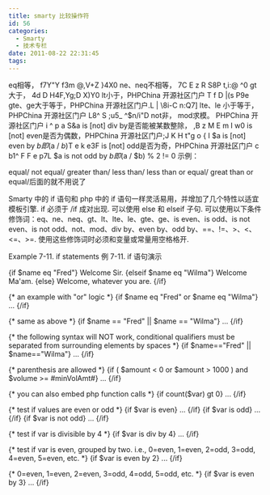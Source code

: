 ```yaml
---
title: smarty 比较操作符
id: 56
categories:
  - Smarty
  - 技术专栏
date: 2011-08-22 22:31:45
tags:
---
```


<div id="blog_text">
<div>

eq相等，
f7Y"Y f3m @,V+Z }4X0 ne、neq不相等，
7C E z R S8P t,i:@ ^0 gt大于，
4d D H4F,Yg;D X)Y0 lt小于，PHPChina 开源社区门户 T f D |(s P9e
gte、ge大于等于，PHPChina 开源社区门户.L | \8i-C n:Q7]
lte、le 小于等于，PHPChina 开源社区门户 L8^ S \;u5_ ^$n/i"D
not非， mod求模。 PHPChina 开源社区门户 i ^ p a S&amp;a
is [not] div by是否能被某数整除，
,B z M E m I w0 is [not] even是否为偶数，PHPChina 开源社区门户;J K H t"g o { I
$a is [not] even by $b即($a / $b) % 2 == 0，PHPChina 开源社区门户#K g P e!?/k$T e k e3F
is [not] odd是否为奇，PHPChina 开源社区门户 c b1^ F F e p7L
$a is not odd by $b即($a / $b) % 2 != 0 示例：

equal/ not equal/ greater than/ less than/ less than or equal/ great than or equal/后面的就不用说了

Smarty 中的 if 语句和 php 中的 if 语句一样灵活易用，并增加了几个特性以适宜模板引擎. if 必须于 /if 成对出现. 可以使用 else 和 elseif 子句. 可以使用以下条件修饰词：eq、ne、neq、gt、lt、lte、le、gte、ge、is even、is odd、is not even、is not odd、not、mod、div by、even by、odd by、==、!=、&gt;、&lt;、&lt;=、&gt;=. 使用这些修饰词时必须和变量或常量用空格格开.

Example 7-11\. if statements
例 7-11\. if 语句演示

{if $name eq "Fred"}
Welcome Sir.
{elseif $name eq "Wilma"}
Welcome Ma'am.
{else}
Welcome, whatever you are.
{/if}

{* an example with "or" logic *}
{if $name eq "Fred" or $name eq "Wilma"}
...
{/if}

{* same as above *}
{if $name == "Fred" || $name == "Wilma"}
...
{/if}

{* the following syntax will NOT work, conditional qualifiers
must be separated from surrounding elements by spaces *}
{if $name=="Fred" || $name=="Wilma"}
...
{/if}

{* parenthesis are allowed *}
{if ( $amount &lt; 0 or $amount &gt; 1000 ) and $volume &gt;= #minVolAmt#}
...
{/if}

{* you can also embed php function calls *}
{if count($var) gt 0}
...
{/if}

{* test if values are even or odd *}
{if $var is even}
...
{/if}
{if $var is odd}
...
{/if}
{if $var is not odd}
...
{/if}

{* test if var is divisible by 4 *}
{if $var is div by 4}
...
{/if}

{* test if var is even, grouped by two. i.e.,
0=even, 1=even, 2=odd, 3=odd, 4=even, 5=even, etc. *}
{if $var is even by 2}
...
{/if}

{* 0=even, 1=even, 2=even, 3=odd, 4=odd, 5=odd, etc. *}
{if $var is even by 3}
...
{/if}

</div>
</div>